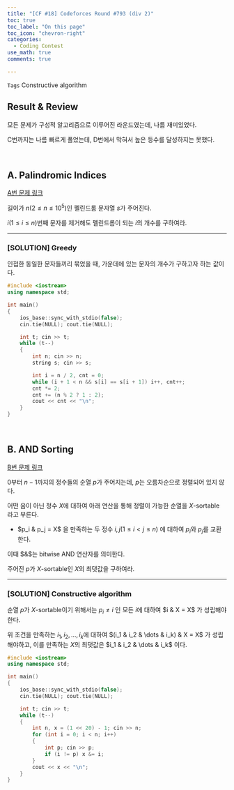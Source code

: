 ```yaml
---
title: "[CF #18] Codeforces Round #793 (div 2)"
toc: true
toc_label: "On this page"
toc_icon: "chevron-right"
categories:
  - Coding Contest
use_math: true
comments: true

---
```


`Tags` Constructive algorithm

## Result & Review

모든 문제가 구성적 알고리즘으로 이루어진 라운드였는데, 나름 재미있었다.

C번까지는 나름 빠르게 풀었는데, D번에서 막혀서 높은 등수를 달성하지는 못했다.

<br/>

## A. Palindromic Indices

[A번 문제 링크](https://codeforces.com/contest/1682/problem/A)

길이가 $n$($2 \leq n \leq 10^5$)인 펠린드롬 문자열 $s$가 주어진다.

$i$($1 \leq i \leq n$)번째 문자를 제거해도 펠린드롬이 되는 $i$의 개수를 구하여라.

---

### [SOLUTION] Greedy

인접한 동일한 문자들끼리 묶었을 때, 가운데에 있는 문자의 개수가 구하고자 하는 값이다.

```cpp
#include <iostream>
using namespace std;

int main()
{
    ios_base::sync_with_stdio(false);
    cin.tie(NULL); cout.tie(NULL);

    int t; cin >> t;
    while (t--)
    {
        int n; cin >> n;
        string s; cin >> s;

        int i = n / 2, cnt = 0;
        while (i + 1 < n && s[i] == s[i + 1]) i++, cnt++;
        cnt *= 2;
        cnt += (n % 2 ? 1 : 2);
        cout << cnt << "\n";
    }
}
```

<br/>

## B. AND Sorting

[B번 문제 링크](https://codeforces.com/contest/1682/problem/B)

$0$부터 $n-1$까지의 정수들의 순열 $p$가 주어지는데, $p$는 오름차순으로 정렬되어 있지 않다.

어떤 음이 아닌 정수 $X$에 대하여 아래 연산을 통해 정렬이 가능한 순열을 $X$-sortable 라고 부른다.

- $p_i & p_j = X$ 을 만족하는 두 정수 $i, j$($1 \leq i < j \leq n$) 에 대하여 $p_i$와 $p_j$를 교환한다.

이때 $&$는 bitwise AND 연산자를 의미한다.

주어진 $p$가 $X$-sortable인 $X$의 최댓값을 구하여라.

---

### [SOLUTION] Constructive algorithm

순열 $p$가 $X$-sortable이기 위해서는 $p_i \neq i$ 인 모든 $i$에 대하여 $i & X = X$ 가 성립해야한다.

위 조건을 만족하는 $i_1, i_2, \dots, i_k$에 대하여 $(i_1 & i_2 & \dots & i_k) & X = X$ 가 성립해야하고, 이를 만족하는 $X$의 최댓값은 $i_1 & i_2 & \dots & i_k$ 이다.

```cpp
#include <iostream>
using namespace std;

int main()
{
    ios_base::sync_with_stdio(false);
    cin.tie(NULL); cout.tie(NULL);

    int t; cin >> t;
    while (t--)
    {
        int n, x = (1 << 20) - 1; cin >> n;
        for (int i = 0; i < n; i++)
        {
            int p; cin >> p;
            if (i != p) x &= i;
        }
        cout << x << "\n";
    }
}
```

<br/>



